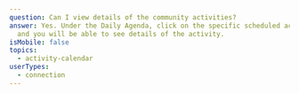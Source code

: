 ```yaml
---
question: Can I view details of the community activities?
answer: Yes. Under the Daily Agenda, click on the specific scheduled activity
  and you will be able to see details of the activity.
isMobile: false
topics:
  - activity-calendar
userTypes:
  - connection
---
```

